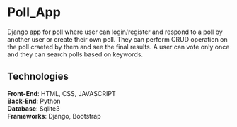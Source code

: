 # Poll_App
Django app for poll where user can login/register and respond to a poll by another user or create their own poll. They can perform CRUD operation on the poll craeted by them and see the final results. A user can vote only once and they can search polls based on keywords.

**Technologies** 
---------------------------------------

**Front-End**: HTML, CSS, JAVASCRIPT  
**Back-End**: Python  
**Database**: Sqlite3  
**Frameworks**: Django, Bootstrap  
